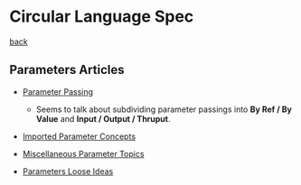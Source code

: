 Circular Language Spec
======================

[back](..)

Parameters Articles
-------------------

- [Parameter Passing](parameter-passing.md)

    - Seems to talk about subdividing parameter passings into __By Ref / By Value__ and __Input / Output / Thruput__.

- [Imported Parameter Concepts](imported-parameter-concepts.md)
- [Miscellaneous Parameter Topics](miscellaneous-parameter-topics.md)
- [Parameters Loose Ideas](parameters-loose-ideas.md)